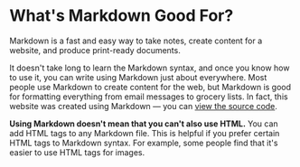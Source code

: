 <h1 class="page-header">What's Markdown Good For?</h1>

<p class="lead">Markdown is a fast and easy way to take notes, create content for a website, and produce print-ready documents.</p>

It doesn't take long to learn the Markdown syntax, and once you know how to use it, you can write using Markdown just about everywhere. Most people use Markdown to create content for the web, but Markdown is good for formatting everything from email messages to grocery lists. In fact, this website was created using Markdown — you can [view the source code](https://github.com/mattcone/markdown-guide).

**Using Markdown doesn't mean that you can't also use HTML.** You can add HTML tags to any Markdown file. This is helpful if you prefer certain HTML tags to Markdown syntax. For example, some people find that it's easier to use HTML tags for images.
